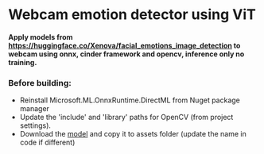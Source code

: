 # Webcam emotion detector using ViT

#### Apply models from https://huggingface.co/Xenova/facial_emotions_image_detection to webcam using onnx, cinder framework and opencv, inference only no training.

### Before building:
- Reinstall Microsoft.ML.OnnxRuntime.DirectML from Nuget package manager
- Update the 'include' and 'library' paths for OpenCV (from project settings).
- Download the [model](https://huggingface.co/Xenova/facial_emotions_image_detection/tree/main/onnx) and copy it to assets folder (update the name in code if different)
